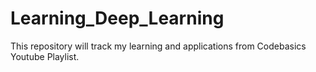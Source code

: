 # Learning_Deep_Learning
This repository will track my learning and applications from Codebasics  Youtube Playlist.
